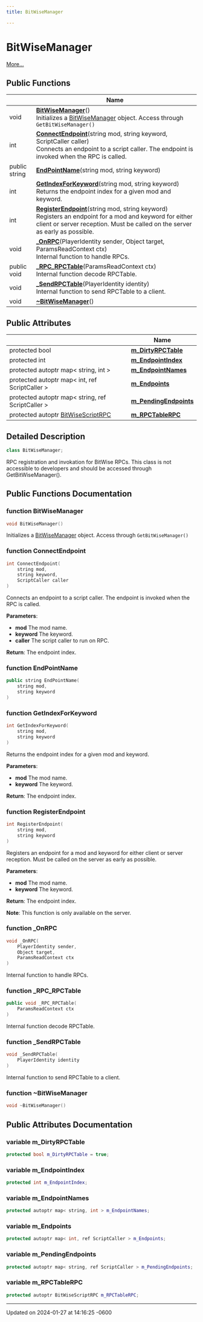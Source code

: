 ```yaml
---
title: BitWiseManager

---
```


# BitWiseManager



 [More...](#detailed-description)

## Public Functions

|                | Name           |
| -------------- | -------------- |
| void | **[BitWiseManager](class_bit_wise_manager.md#function-bitwisemanager)**()<br>Initializes a [BitWiseManager](class_bit_wise_manager.md) object. Access through `GetBitWiseManager()` |
| int | **[ConnectEndpoint](class_bit_wise_manager.md#function-connectendpoint)**(string mod, string keyword, ScriptCaller caller)<br>Connects an endpoint to a script caller. The endpoint is invoked when the RPC is called.  |
| public string | **[EndPointName](class_bit_wise_manager.md#function-endpointname)**(string mod, string keyword) |
| int | **[GetIndexForKeyword](class_bit_wise_manager.md#function-getindexforkeyword)**(string mod, string keyword)<br>Returns the endpoint index for a given mod and keyword.  |
| int | **[RegisterEndpoint](class_bit_wise_manager.md#function-registerendpoint)**(string mod, string keyword)<br>Registers an endpoint for a mod and keyword for either client or server reception. Must be called on the server as early as possible.  |
| void | **[_OnRPC](class_bit_wise_manager.md#function--onrpc)**(PlayerIdentity sender, Object target, ParamsReadContext ctx)<br>Internal function to handle RPCs.  |
| public void | **[_RPC_RPCTable](class_bit_wise_manager.md#function--rpc-rpctable)**(ParamsReadContext ctx)<br>Internal function decode RPCTable.  |
| void | **[_SendRPCTable](class_bit_wise_manager.md#function--sendrpctable)**(PlayerIdentity identity)<br>Internal function to send RPCTable to a client.  |
| void | **[~BitWiseManager](class_bit_wise_manager.md#function-~bitwisemanager)**() |

## Public Attributes

|                | Name           |
| -------------- | -------------- |
| protected bool | **[m_DirtyRPCTable](class_bit_wise_manager.md#variable-m-dirtyrpctable)**  |
| protected int | **[m_EndpointIndex](class_bit_wise_manager.md#variable-m-endpointindex)**  |
| protected autoptr map< string, int > | **[m_EndpointNames](class_bit_wise_manager.md#variable-m-endpointnames)**  |
| protected autoptr map< int, ref ScriptCaller > | **[m_Endpoints](class_bit_wise_manager.md#variable-m-endpoints)**  |
| protected autoptr map< string, ref ScriptCaller > | **[m_PendingEndpoints](class_bit_wise_manager.md#variable-m-pendingendpoints)**  |
| protected autoptr [BitWiseScriptRPC](class_bit_wise_script_r_p_c.md) | **[m_RPCTableRPC](class_bit_wise_manager.md#variable-m-rpctablerpc)**  |

## Detailed Description

```cpp
class BitWiseManager;
```


RPC registration and invokation for BitWise RPCs. This class is not accessible to developers and should be accessed through GetBitWiseManager(). 

## Public Functions Documentation

### function BitWiseManager

```cpp
void BitWiseManager()
```

Initializes a [BitWiseManager](class_bit_wise_manager.md) object. Access through `GetBitWiseManager()`

### function ConnectEndpoint

```cpp
int ConnectEndpoint(
    string mod,
    string keyword,
    ScriptCaller caller
)
```

Connects an endpoint to a script caller. The endpoint is invoked when the RPC is called. 

**Parameters**: 

  * **mod** The mod name. 
  * **keyword** The keyword. 
  * **caller** The script caller to run on RPC. 


**Return**: The endpoint index. 

### function EndPointName

```cpp
public string EndPointName(
    string mod,
    string keyword
)
```


### function GetIndexForKeyword

```cpp
int GetIndexForKeyword(
    string mod,
    string keyword
)
```

Returns the endpoint index for a given mod and keyword. 

**Parameters**: 

  * **mod** The mod name. 
  * **keyword** The keyword. 


**Return**: The endpoint index. 

### function RegisterEndpoint

```cpp
int RegisterEndpoint(
    string mod,
    string keyword
)
```

Registers an endpoint for a mod and keyword for either client or server reception. Must be called on the server as early as possible. 

**Parameters**: 

  * **mod** The mod name. 
  * **keyword** The keyword. 


**Return**: The endpoint index. 

**Note**: This function is only available on the server. 

### function _OnRPC

```cpp
void _OnRPC(
    PlayerIdentity sender,
    Object target,
    ParamsReadContext ctx
)
```

Internal function to handle RPCs. 

### function _RPC_RPCTable

```cpp
public void _RPC_RPCTable(
    ParamsReadContext ctx
)
```

Internal function decode RPCTable. 

### function _SendRPCTable

```cpp
void _SendRPCTable(
    PlayerIdentity identity
)
```

Internal function to send RPCTable to a client. 

### function ~BitWiseManager

```cpp
void ~BitWiseManager()
```


## Public Attributes Documentation

### variable m_DirtyRPCTable

```cpp
protected bool m_DirtyRPCTable = true;
```


### variable m_EndpointIndex

```cpp
protected int m_EndpointIndex;
```


### variable m_EndpointNames

```cpp
protected autoptr map< string, int > m_EndpointNames;
```


### variable m_Endpoints

```cpp
protected autoptr map< int, ref ScriptCaller > m_Endpoints;
```


### variable m_PendingEndpoints

```cpp
protected autoptr map< string, ref ScriptCaller > m_PendingEndpoints;
```


### variable m_RPCTableRPC

```cpp
protected autoptr BitWiseScriptRPC m_RPCTableRPC;
```


-------------------------------

Updated on 2024-01-27 at 14:16:25 -0600